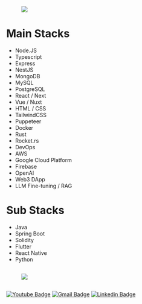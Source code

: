 <dl><dd><img src="https://i.imgur.com/5mxPv00.png" /></dd></dl>

# Main Stacks
- Node.JS
- Typescript
- Express
- NestJS
- MongoDB
- MySQL
- PostgreSQL
- React / Next
- Vue / Nuxt
- HTML / CSS
- TailwindCSS
- Puppeteer
- Docker
- Rust
- Rocket.rs
- DevOps
- AWS
- Google Cloud Platform
- Firebase
- OpenAI
- Web3 DApp
- LLM Fine-tuning / RAG

# Sub Stacks
- Java
- Spring Boot
- Solidity
- Flutter
- React Native
- Python
##
<!---
[![Taeyoon's GitHub stats](https://github-readme-stats.vercel.app/api?username=taeyoonkwon&count_private=true&show_icons=true)](https://github.com/anuraghazra/github-readme-stats) 
--->
<dl><dd><img src="https://i.imgur.com/zJyI0vG.jpeg" /></dd></dl>

##

[![Youtube Badge](https://img.shields.io/badge/Youtube-ff0000?style=flat-square&logo=youtube&link=https://www.youtube.com/channel/UCfMTqlvqdJgLl283WjdUfOA)](https://www.youtube.com/channel/UCfMTqlvqdJgLl283WjdUfOA) [![Gmail Badge](https://img.shields.io/badge/Gmail-d14836?style=flat-square&logo=Gmail&logoColor=white&link=mailto:tabriell@gmail.com)](mailto:tabriell@gmail.com) [![Linkedin Badge](https://img.shields.io/badge/LinkedIn-0077B5?style=flat&logo=linkedin&logoColor=white)](https://www.linkedin.com/in/ryan-arkay/)


<!---
TaeyoonKwon/TaeyoonKwon is a ✨ special ✨ repository because its `README.md` (this file) appears on your GitHub profile.
You can click the Preview link to take a look at your changes.
--->
